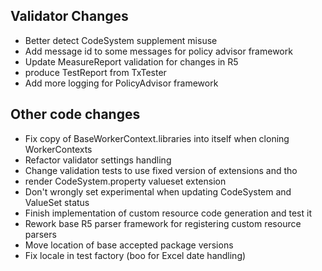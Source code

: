 ## Validator Changes

* Better detect CodeSystem supplement misuse
* Add message id to some messages for policy advisor framework
* Update MeasureReport validation for changes in R5
* produce TestReport from TxTester
* Add more logging for PolicyAdvisor framework

## Other code changes

* Fix copy of BaseWorkerContext.libraries into itself when cloning WorkerContexts
* Refactor validator settings handling
* Change validation tests to use fixed version of extensions and tho
* render CodeSystem.property valueset extension
* Don't wrongly set experimental when updating CodeSystem and ValueSet status
* Finish implementation of custom resource code generation and test it
* Rework base R5 parser framework for registering custom resource parsers
* Move location of base accepted package versions
* Fix locale in test factory (boo for Excel date handling)
